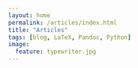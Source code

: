 ```yaml
---
layout: home
permalink: /articles/index.html
title: "Articles"
tags: [blog, LaTeX, Pandoc, Python]
image:
  feature: typewriter.jpg
---
```

